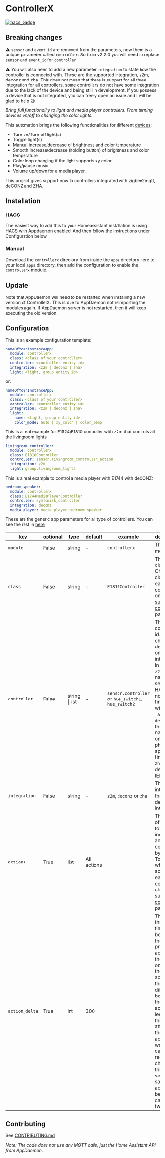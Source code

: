 # ControllerX

[![hacs_badge](https://img.shields.io/badge/HACS-Default-orange.svg?style=for-the-badge)](https://github.com/hacs/integration)

## Breaking changes

:warning: `sensor` and `event_id` are removed from the parameters, now there is a unique parameter called `controller`. So from v2.2.0 you will need to replace `sensor` and `event_id` for `controller`

:warning: You will also need to add a new parameter `integration` to state how the controller is connected with. These are the supported integration, z2m, deconz and zha. This does not mean that there is support for all three integration for all controllers, some controllers do not have some integration due to the lack of the device and being still in development. If you possess a device that is not integrated, you can freely open an issue and I will be glad to help :smiley:

_Bring full functionality to light and media player controllers. From turning devices on/off to changing the color lights._

This automation brings the following functionalities for different [devices](https://github.com/xaviml/controllerx/wiki/Supported-controllers):

- Turn on/Turn off light(s)
- Toggle light(s)
- Manual increase/decrease of brightness and color temperature
- Smooth increase/decrease (holding button) of brightness and color temperature
- Color loop changing if the light supports xy color.
- Play/pause music
- Volume up/down for a media player.

This project gives support now to controllers integrated with zigbee2mqtt, deCONZ and ZHA.

## Installation

### HACS

The easiest way to add this to your Homeassistant installation is using HACS with Appdaemon enabled. And then follow the instructions under Configuration below.

### Manual

Download the `controllerx` directory from inside the `apps` directory here to your local `apps` directory, then add the configuration to enable the `controllerx` module.

## Update
Note that AppDaemon will need to be restarted when installing a new version of ControllerX. This is due to AppDaemon not reimporting the modules again. If AppDaemon server is not restarted, then it will keep executing the old version.

## Configuration

This is an example configuration template:

```yaml
nameOfYourInstanceApp:
  module: controllerx
  class: <class of your controller>
  controller: <controller entity id>
  integration: <z2m | deconz | zha>
  light: <light, group entity id>
```

or:

```yaml
nameOfYourInstanceApp:
  module: controllerx
  class: <class of your controller>
  controller: <controller entity id>
  integration: <z2m | deconz | zha>
  light:
    name: <light, group entity id>
    color_mode: auto | xy_color | color_temp
```

This is a real example for E1524/E1810 controller with z2m that controls all the livingroom lights.

```yaml
livingroom_controller:
  module: controllerx
  class: E1810Controller
  controller: sensor.livingroom_controller_action
  integration: z2m
  light: group.livingroom_lights
```

This is a real example to control a media player with E1744 with deCONZ:

```yaml
bedroom_speaker:
  module: controllerx
  class: E1744MediaPlayerController
  controller: symfonisk_controller
  integration: deconz
  media_player: media_player.bedroom_speaker
```

These are the generic app parameters for all type of controllers. You can see the rest in [here](https://github.com/xaviml/controllerx/wiki/Controller-types)

| key            | optional | type           | default     | example                                           | description                                                                                                                                                                                                                                                                            |
| -------------- | -------- | -------------- | ----------- | ------------------------------------------------- | -------------------------------------------------------------------------------------------------------------------------------------------------------------------------------------------------------------------------------------------------------------------------------------- |
| `module`       | False    | string         | -           | `controllerx`                                     | The Python module                                                                                                                                                                                                                                                                      |
| `class`        | False    | string         | -           | `E1810Controller`                                 | The Python class. Check the classes for each controller on the [supported controllers](https://github.com/xaviml/controllerx/wiki/Supported-controllers) page.                                                                                                                         |
| `controller`   | False    | string \| list | -           | `sensor.controller` or `hue_switch1, hue_switch2` | This is the controller id. This will change depending on the integration. In case of `z2m` is the name of the sensor in HA, it normally finishes with `_action`. For `deconz` is the device name given on the phoscon app. And finally, for `zha` is the device IEEE.                  |
| `integration`  | False    | string         | -           | `z2m`, `deconz` or `zha`                          | This is the integration that the device was integrated.                                                                                                                                                                                                                                |
| `actions`      | True     | list           | All actions |                                                   | This is a list of actions to be included and controlled by the app. To see which actions has each controller check the [supported controllers](https://github.com/xaviml/controllerx/wiki/Supported-controllers) page                                                                  |
| `action_delta` | True     | int            | 300         |                                                   | This is the threshold time between the previous action and the next one (being the same action). If the time difference between the two actions is less than this attribute, then the action won't be called. I recommend changing this if you see the same action being called twice. |

## Contributing

See [CONTRIBUTING.md](/CONTRIBUTING.md)

_Note: The code does not use any MQTT calls, just the Home Assistant API from AppDaemon._
